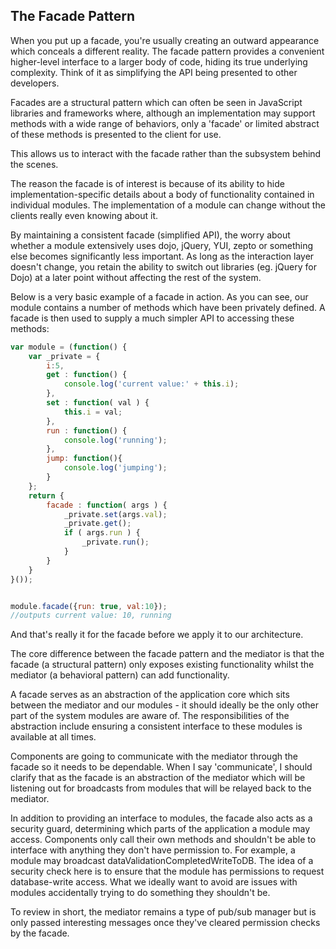 ## The Facade Pattern

When you put up a facade, you're usually creating an outward appearance which conceals a different reality. The facade pattern provides a convenient higher-level interface to a larger body of code, hiding its true underlying complexity. Think of it as simplifying the API being presented to other developers.

Facades are a structural pattern which can often be seen in JavaScript libraries and frameworks where, although an implementation may support methods with a wide range of behaviors, only a 'facade' or limited abstract of these methods is presented to the client for use.

This allows us to interact with the facade rather than the subsystem behind the scenes.

The reason the facade is of interest is because of its ability to hide implementation-specific details about a body of functionality contained in individual modules. The implementation of a module can change without the clients really even knowing about it.

By maintaining a consistent facade (simplified API), the worry about whether a module extensively uses dojo, jQuery, YUI, zepto or something else becomes significantly less important. As long as the interaction layer doesn't change, you retain the ability to switch out libraries (eg. jQuery for Dojo) at a later point without affecting the rest of the system.

Below is a very basic example of a facade in action. As you can see, our module contains a number of methods which have been privately defined. A facade is then used to supply a much simpler API to accessing these methods:

```js
var module = (function() {
    var _private = {
        i:5,
        get : function() {
            console.log('current value:' + this.i);
        },
        set : function( val ) {
            this.i = val;
        },
        run : function() {
            console.log('running');
        },
        jump: function(){
            console.log('jumping');
        }
    };
    return {
        facade : function( args ) {
            _private.set(args.val);
            _private.get();
            if ( args.run ) {
                _private.run();
            }
        }
    }
}());


module.facade({run: true, val:10});
//outputs current value: 10, running
```

And that's really it for the facade before we apply it to our architecture.

The core difference between the facade pattern and the mediator is that the facade (a structural pattern) only exposes existing functionality whilst the mediator (a behavioral pattern) can add functionality.

A facade serves as an abstraction of the application core which sits between the mediator and our modules - it should ideally be the only other part of the system modules are aware of.
The responsibilities of the abstraction include ensuring a consistent interface to these modules is available at all times.

Components are going to communicate with the mediator through the facade so it needs to be dependable. When I say 'communicate', I should clarify that as the facade is an abstraction of the mediator which will be listening out for broadcasts from modules that will be relayed back to the mediator.

In addition to providing an interface to modules, the facade also acts as a security guard, determining which parts of the application a module may access. Components only call their own methods and shouldn't be able to interface with anything they don't have permission to. For example, a module may broadcast dataValidationCompletedWriteToDB. The idea of a security check here is to ensure that the module has permissions to request database-write access. What we ideally want to avoid are issues with modules accidentally trying to do something they shouldn't be.

To review in short, the mediator remains a type of pub/sub manager but is only passed interesting messages once they've cleared permission checks by the facade.
